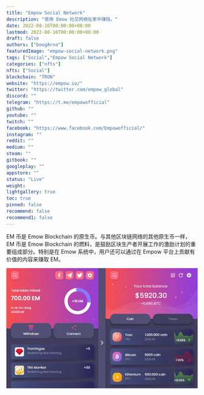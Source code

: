 ```yaml
---
title: "Empow Social Network"
description: "使用 Emow 社交网络在家中赚钱。"
date: 2022-08-16T00:00:00+08:00
lastmod: 2022-08-16T00:00:00+08:00
draft: false
authors: ["boogArno"]
featuredImage: "empow-social-network.png"
tags: ["Social","Empow Social Network"]
categories: ["nfts"]
nfts: ["Social"]
blockchain: "TRON"
website: "https://empow.io/"
twitter: "https://twitter.com/empow_global"
discord: ""
telegram: "https://t.me/empowofficial"
github: ""
youtube: ""
twitch: ""
facebook: "https://www.facebook.com/Empowofficial/"
instagram: ""
reddit: ""
medium: ""
steam: ""
gitbook: ""
googleplay: ""
appstore: ""
status: "Live"
weight: 
lightgallery: true
toc: true
pinned: false
recommend: false
recommend1: false
---
```

EM 币是 Emow Blockchain 的原生币。与其他区块链网络的其他原生币一样，EM 币是 Emow Blockchain 的燃料，是鼓励区块生产者开展工作的激励计划的重要组成部分。特别是在 Emow 系统中，用户还可以通过在 Empow 平台上贡献有价值的内容来赚取 EM。

![empow-dapp-other-tron-image1_1a1b39ec942f558ffaf27505b7aa8cfe](empow-dapp-other-tron-image1_1a1b39ec942f558ffaf27505b7aa8cfe.png)